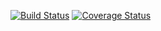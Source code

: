 [![Build Status](https://travis-ci.org/bbreton3/glove_tf_21.svg?branch=master)](https://travis-ci.org/bbreton3/glove_tf_21)
[![Coverage Status](https://coveralls.io/repos/github/bbreton3/glove_tf_21/badge.svg?branch=master)](https://coveralls.io/github/bbreton3/glove_tf_21?branch=master)